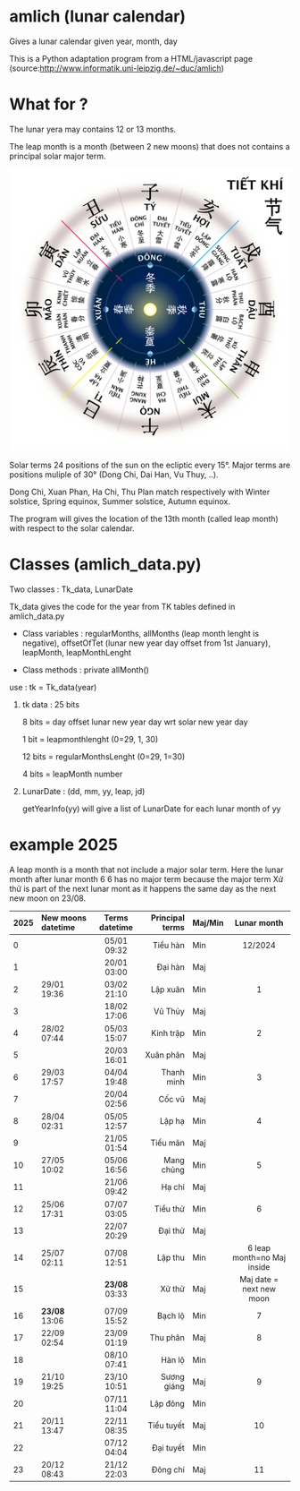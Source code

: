 # amlich (lunar calendar)

Gives a lunar calendar given year, month, day

This is a Python adaptation program from a HTML/javascript page (source:http://www.informatik.uni-leipzig.de/~duc/amlich)


# What for ?

The lunar yera may contains 12 or 13 months. 

The leap month is a month (between 2 new moons) that does not contains a principal solar major term.

![Principal terms](Tiết_Khí.svg "source:wikipedia")

Solar terms 24 positions of the sun on the ecliptic every 15°. Major terms are positions muliple of 30° (Dong Chi, Dai Han, Vu Thuy, ..).

Dong Chi, Xuan Phan, Ha Chi, Thu Plan match respectively with Winter solstice, Spring equinox, Summer solstice, Autumn equinox.

The program will gives the location of the 13th month (called leap month) with respect to the solar calendar. 


# Classes (amlich_data.py)

Two classes : Tk_data, LunarDate

Tk_data gives the code for the year from TK tables defined in amlich_data.py

* Class variables : regularMonths, allMonths (leap month lenght is negative), offsetOfTet (lunar new year day offset from 1st January), leapMonth, leapMonthLenght

* Class methods : private allMonth()

use : tk = Tk_data(year)

1) tk data : 25 bits

    8 bits = day offset lunar new year day wrt solar new year day
    
    1 bit = leapmonthlenght (0=29, 1, 30)
    
    12 bits = regularMonthsLenght (0=29, 1=30)
    
    4 bits = leapMonth number

2) LunarDate : (dd, mm, yy, leap, jd)

    getYearInfo(yy) will give a list of LunarDate for each lunar month of yy 
    
# example 2025

A leap month is a month that not include a major solar term. Here the lunar month after lunar month 6 6 has no major term because the major term Xử thử is part of the next lunar mont as it happens the same day as the next new moon on 23/08.


|2025|New moons datetime  | Terms datetime | Principal terms | Maj/Min  | Lunar month |
| :-------------- | :------------ | :-------------: | -------------: | :------------ | :-------------: |
|0  |                   |    05/01 09:32     |   Tiểu hàn | Min    |   12/2024   |
|1  |                   |   20/01 03:00      |  Đại hàn   | Maj    |             |
|2  |       29/01 19:36 |  03/02 21:10       | Lập xuân   | Min    |            1|
|3  |                   |   18/02 17:06      |   Vũ Thủy  | Maj    |             |
|4  |       28/02 07:44 |   05/03 15:07      | Kinh trập  | Min    |            2|
|5  |                   |   20/03 16:01      | Xuân phân  | Maj    |             |
|6  |       29/03 17:57 |   04/04 19:48      | Thanh minh | Min    |            3|
|7  |                   |   20/04 02:56      |    Cốc vũ  | Maj    |             |
|8  |       28/04 02:31 |   05/05 12:57      |    Lập hạ  | Min    |            4|
|9  |                   |   21/05 01:54      |  Tiểu mãn  | Maj    |             |
|10 |       27/05 10:02 |   05/06 16:56      | Mang chủng | Min    |            5|
|11 |                   |   21/06 09:42      |    Hạ chí  | Maj    |             |
|12 |       25/06 17:31 |   07/07 03:05      |  Tiểu thử  | Min    |            6|
|13 |                   |   22/07 20:29      |   Đại thử  | Maj    |             |
|14 |       25/07 02:11 |   07/08 12:51      |   Lập thu  | Min    | 6 leap month=no Maj inside|
|15 |                   |   **23/08** 03:33  |    Xử thử  | Maj    | Maj date = next new moon|
|16 |   **23/08** 13:06 |   07/09 15:52      |   Bạch lộ  | Min    |            7|
|17 |       22/09 02:54 |   23/09 01:19      |  Thu phân  | Maj    |            8|
|18 |                   |   08/10 07:41      |    Hàn lộ  | Min    |             |
|19 |       21/10 19:25 |   23/10 10:51      | Sương giáng| Maj    |            9|
|20 |                   |   07/11 11:04      |  Lập đông  | Min    |             |
|21 |       20/11 13:47 |   22/11 08:35      | Tiểu tuyết | Maj    |           10|
|22 |                   |   07/12 04:04      |  Đại tuyết | Min    |             |
|23 |       20/12 08:43 |   21/12 22:03      |  Đông chí  | Maj    |           11|
